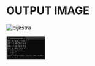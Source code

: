 # OUTPUT IMAGE

![dijkstra](raw/output.png)

<p float="left">
<img src="https://github.com/priyankarkoley/DAA/blob/main/F_Dijkstra'sAlgo/output.png?raw=true" alt="dijkstra" width='100'/>
</p>
